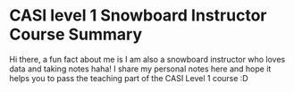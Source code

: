 # CASI level 1 Snowboard Instructor Course Summary
Hi there, a fun fact about me is I am also a snowboard instructor who loves data and taking notes haha! I share my personal notes here and hope it helps you to pass the teaching part of the CASI Level 1 course :D
